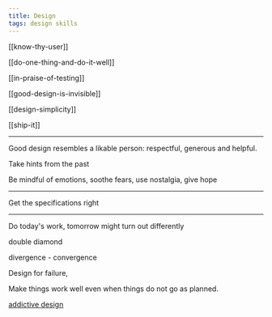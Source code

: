 ```yaml
---
title: Design 
tags: design skills
--- 
```

  

[[know-thy-user]]

[[do-one-thing-and-do-it-well]]

[[in-praise-of-testing]]

[[good-design-is-invisible]]

[[design-simplicity]]

[[ship-it]]

---



Good design resembles a likable person: respectful, generous and helpful.

Take hints from the past

Be mindful of emotions, soothe fears, use nostalgia, give hope 

---

Get the specifications right


---

Do today's work, tomorrow might turn out differently  


double diamond 

divergence - convergence

Design for failure,

Make things work well even when things do not go as planned.


[addictive design](https://www.theguardian.com/australia-news/datablog/ng-interactive/2017/sep/28/hooked-how-pokies-are-designed-to-be-addictive)


